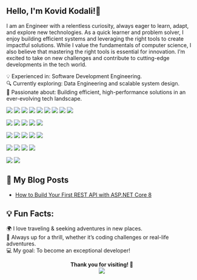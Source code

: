 ## Hello, I'm Kovid Kodali!👋

I am an Engineer with a relentless curiosity, always eager to learn, adapt, and explore new technologies.  As a quick learner and problem solver, I enjoy building efficient systems and leveraging the right tools to create impactful solutions. While I value the fundamentals of computer science, I also believe that mastering the right tools is essential for innovation. I’m excited to take on new challenges and contribute to cutting-edge developments in the tech world.

💡 Experienced in: Software Development Engineering. <br>
🔍 Currently exploring: Data Engineering and scalable system design.<br>
🚀 Passionate about: Building efficient, high-performance solutions in an ever-evolving tech landscape. <br>

<p align="left">
   <!-- Programming Languages -->
   <img src="https://img.shields.io/badge/-C-00599C?logo=c&logoColor=white&style=for-the-badge" />
   <img src="https://img.shields.io/badge/-C++-00599C?logo=c%2B%2B&logoColor=white&style=for-the-badge" />
   <img src="https://img.shields.io/badge/-Java-007396?logo=java&logoColor=white&style=for-the-badge" />
   <img src="https://img.shields.io/badge/-Python-3776AB?logo=python&logoColor=white&style=for-the-badge" />
   <img src="https://img.shields.io/badge/-R-276DC3?logo=r&logoColor=white&style=for-the-badge" />
   <img src="https://img.shields.io/badge/-JavaScript-F7DF1E?logo=javascript&logoColor=black&style=for-the-badge" />
   <img src="https://img.shields.io/badge/-TypeScript-3178C6?logo=typescript&logoColor=white&style=for-the-badge" />
   <img src="https://img.shields.io/badge/-SQL-4479A1?logo=MySQL&logoColor=white&style=for-the-badge" />
   <img src="https://img.shields.io/badge/-C%23-239120?logo=c-sharp&logoColor=white&style=for-the-badge" />
</p>
<p align="left">
   <!-- Programming  -->
<img src="https://img.shields.io/badge/-MATLAB-0076A8?logo=mathworks&logoColor=white&style=for-the-badge" />
<img src="https://img.shields.io/badge/-Django-092E20?logo=django&logoColor=white&style=for-the-badge" />
<img src="https://img.shields.io/badge/-HTML5-E34F26?logo=html5&logoColor=white&style=for-the-badge" />
<img src="https://img.shields.io/badge/-CSS3-1572B6?logo=css3&logoColor=white&style=for-the-badge" />
<img src="https://img.shields.io/badge/-Arduino-00979D?logo=arduino&logoColor=white&style=for-the-badge" />

</p>

<p align="left">
   <!-- Library -->
   <img src="https://img.shields.io/badge/-Seaborn-3776AB?logo=python&logoColor=white&style=for-the-badge" />
<img src="https://img.shields.io/badge/-Pandas-150458?logo=pandas&logoColor=white&style=for-the-badge" />
<img src="https://img.shields.io/badge/-NumPy-013243?logo=numpy&logoColor=white&style=for-the-badge" />
<img src="https://img.shields.io/badge/-CNN-FF6F00?logo=tensorflow&logoColor=white&style=for-the-badge" />
<img src="https://img.shields.io/badge/-KNN-0081CB?logo=scikit-learn&logoColor=white&style=for-the-badge" />

</p>
<p align="left">
   <!-- data Science -->
   <img src="https://img.shields.io/badge/-Power%20BI-F2C811?logo=power%20bi&logoColor=black&style=for-the-badge" />
<img src="https://img.shields.io/badge/-Tableau-E97627?logo=tableau&logoColor=white&style=for-the-badge" />
<img src="https://img.shields.io/badge/-Data%20Science-264653?logo=databricks&logoColor=white&style=for-the-badge" />
<img src="https://img.shields.io/badge/-SAP%20ERP-0FAAFF?logo=sap&logoColor=white&style=for-the-badge" />

</p>
<p align="left">
   <!-- project management -->
   <img src="https://img.shields.io/badge/-JIRA-0052CC?logo=jira&logoColor=white&style=for-the-badge" />
<img src="https://img.shields.io/badge/-Agile-009688?logo=scrumalliance&logoColor=white&style=for-the-badge" />


</p>

## 📖 My Blog Posts
- [How to Build Your First REST API with ASP.NET Core 8](https://medium.com/@valivati.navya555/how-to-build-your-first-rest-api-with-asp-net-core-8-829de8c855dc)

## 💡 Fun Facts: 
🌍 I love traveling & seeking adventures in new places. <br>
🎢 Always up for a thrill, whether it’s coding challenges or real-life adventures. <br>
💻 My goal: To become an exceptional developer! <br>

<p align="center">
   <strong> Thank you for visiting! 🌟 </strong>
   <br>
   <a href="www.linkedin.com/in/kovid48">
      <img src="https://img.shields.io/badge/-LinkedIn-0A66C2?logo=linkedin&logoColor=white&style=for-the-badge" />
   </a>
</p>

